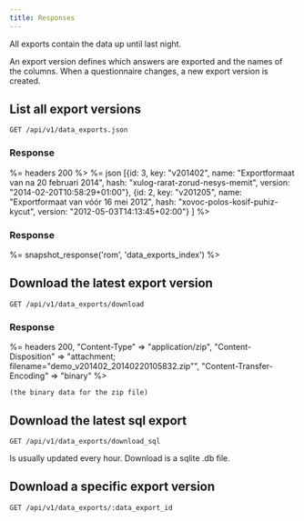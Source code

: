 ```yaml
---
title: Responses
---
```


All exports contain the data up until last night.

An export version defines which answers are exported and the names of the columns. When a questionnaire changes, a new export version is created.

## List all export versions

    GET /api/v1/data_exports.json

### Response

%= headers 200 %>
%= json [{id: 3, key: "v201402", name: "Exportformaat van na 20 februari 2014",
           hash: "xulog-rarat-zorud-nesys-memit", version: "2014-02-20T10:58:29+01:00"},
          {id: 2, key: "v201205", name: "Exportformaat van vóór 16 mei 2012",
           hash: "xovoc-polos-kosif-puhiz-kycut", version: "2012-05-03T14:13:45+02:00"}
           ] %>

### Response

%= snapshot_response('rom', 'data_exports_index') %>


## Download the latest export version

    GET /api/v1/data_exports/download

### Response

%= headers 200, "Content-Type" => "application/zip",
                 "Content-Disposition" => "attachment; filename=\"demo_v201402_20140220105832.zip\"",
                 "Content-Transfer-Encoding" => "binary" %>

    (the binary data for the zip file)

## Download the latest sql export

    GET /api/v1/data_exports/download_sql

Is usually updated every hour. Download is a sqlite .db file.

## Download a specific export version

    GET /api/v1/data_exports/:data_export_id
